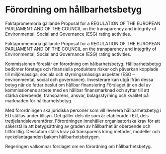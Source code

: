# Förordning om hållbarhetsbetyg

Faktapromemoria gällande Proposal for a REGULATION OF THE EUROPEAN PARLIAMENT AND OF THE COUNCIL on the transparency and integrity of Environmental, Social and Governance (ESG) rating activities.

Faktapromemoria gällande Proposal for a REGULATION OF THE EUROPEAN PARLIAMENT AND OF THE COUNCIL on the transparency and integrity of Environmental, Social and Governance (ESG) rating activities.

Kommissionen föreslår en förordning om hålbarhetsbetyg. Hållbarhetsbetyg bedömer företags och finansiella produkters risker och påverkan kopplade till miljömässiga, sociala och styrningsmässiga aspekter (ESG – environmental, social och governance). Investerare kan utgå ifrån dessa betyg när de fattar beslut om hållbar finansiering Förslaget är en del av kommissionens arbete med en hållbar finansmarknad och syftar till att stärka oberoende, transparens, ansvar, bolagsstyrning och kvalitet på marknaden för hållbarhetsbetyg.

Med förordningen ska juridiska personer som vill leverera hållbarhetsbetyg i EU ställas under tillsyn. Det gäller dels de som är etablerade i EU, dels tredjelandsleverantörer. Förordningen innehåller organisatoriska krav för att säkerställa att betygsättning av graden av hållbarhet är oberoende och tillförlitlig. Dessutom ställs krav på transparens kring metoder, modeller och nyckelantaganden bakom hållbarhetsbetygen.

Regeringen välkomnar förslaget om en förordning om hållbarhetsbetyg.
